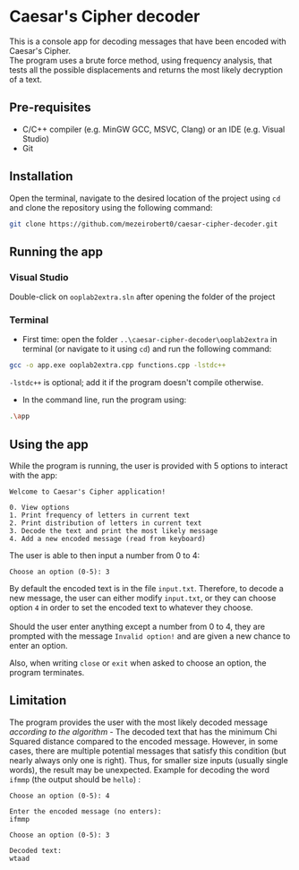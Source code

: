 # Caesar's Cipher decoder

This is a console app for decoding messages that have been encoded with Caesar's Cipher. \
The program uses a brute force method, using frequency analysis, that tests all the possible displacements and returns the most likely decryption of a text.


## Pre-requisites
* C/C++ compiler (e.g. MinGW GCC, MSVC, Clang) or an IDE (e.g. Visual Studio)
* Git 

## Installation

Open the terminal, navigate to the desired location of the project using `cd` and clone the repository using the following command:

```bash
git clone https://github.com/mezeirobert0/caesar-cipher-decoder.git
```

## Running the app

### Visual Studio

Double-click on `ooplab2extra.sln` after opening the folder of the project

### Terminal

* First time: open the folder `..\caesar-cipher-decoder\ooplab2extra` in terminal (or navigate to it using `cd`) and run the following command:
```bash
gcc -o app.exe ooplab2extra.cpp functions.cpp -lstdc++
```
`-lstdc++` is optional; add it if the program doesn't compile otherwise.

* In the command line, run the program using:
```bash
.\app
```

## Using the app

While the program is running, the user is provided with 5 options to interact with the app:
```
Welcome to Caesar's Cipher application!

0. View options
1. Print frequency of letters in current text
2. Print distribution of letters in current text
3. Decode the text and print the most likely message
4. Add a new encoded message (read from keyboard)
```
The user is able to then input a number from 0 to 4:
```
Choose an option (0-5): 3
```
By default the encoded text is in the file `input.txt`. Therefore, to decode a new message, the user can either modify `input.txt`, or they can choose option `4` in order to set the encoded text to whatever they choose. \
\
Should the user enter anything except a number from 0 to 4, they are prompted with the message `Invalid option!` and are given a new chance to enter an option.

Also, when writing `close` or `exit` when asked to choose an option, the program terminates.

## Limitation

The program provides the user with the most likely decoded message *according to the algorithm* - The decoded text that has the minimum Chi Squared distance compared to the encoded message. However, in some cases, there are multiple potential messages that satisfy this condition (but nearly always only one is right). Thus, for smaller size inputs (usually single words), the result may be unexpected. Example for decoding the word `ifmmp` (the output should be `hello`) :
```
Choose an option (0-5): 4

Enter the encoded message (no enters):
ifmmp

Choose an option (0-5): 3

Decoded text:
wtaad
```
